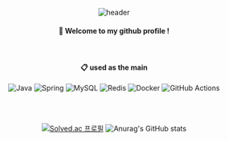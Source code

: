 <div align=center>
 
![header](https://capsule-render.vercel.app/api?type=Waving&color=166660&animation=fadeIn&height=300&text=KSG_Github)


####  :wave: Welcome to my github profile !

<br/>

####  :clipboard: used as the main
 ![Java](https://img.shields.io/badge/Java-007396.svg?&style=for-the-badge&logo=Java&logoColor=white) ![Spring](https://img.shields.io/badge/Spring-6DB33F.svg?&style=for-the-badge&logo=Spring&logoColor=white) ![MySQL](https://img.shields.io/badge/mysql-4479A1.svg?style=for-the-badge&logo=mysql&logoColor=white) ![Redis](https://img.shields.io/badge/redis-%23DD0031.svg?style=for-the-badge&logo=redis&logoColor=white) ![Docker](https://img.shields.io/badge/docker-%230db7ed.svg?style=for-the-badge&logo=docker&logoColor=white) ![GitHub Actions](https://img.shields.io/badge/github%20actions-%232671E5.svg?style=for-the-badge&logo=githubactions&logoColor=white) 
 

<br/>
<br/>

[![Solved.ac
프로필](http://mazassumnida.wtf/api/v2/generate_badge?boj=ksg1227)](https://solved.ac/ksg1227) ![Anurag's GitHub stats](https://github-readme-stats.vercel.app/api?username=ksg1227&show_icons=true&theme=default)

</div>




<!--
**ksg1227/ksg1227** is a ✨ _special_ ✨ repository because its `README.md` (this file) appears on your GitHub profile.


Here are some ideas to get you started:

- 🔭 I’m currently working on ...
- 🌱 I’m currently learning ...
- 👯 I’m looking to collaborate on ...
- 🤔 I’m looking for help with ...
- 💬 Ask me about ...
- 📫 How to reach me: ...
- 😄 Pronouns: ...
- ⚡ Fun fact: ...
-->

